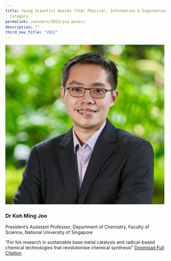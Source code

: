 ```yaml
---
title: Young Scientist Awards (YSA) Physical, Information & Engineering Sciences
  Category
permalink: /winners/2022/ysa-piesc/
description: ""
third_nav_title: "2022"
---
```

![Dr Koh Ming Joo](/images/Winners/2022/ysa-dr-koh-ming-joo.jpg)
### **Dr Koh Ming Joo**

President’s Assistant Professor, Department of Chemistry, Faculty of Science, National University of Singapore

“For his research in sustainable base metal catalysis and radical-based chemical technologies that revolutionise chemical synthesis”
[Download Full Citation](/files/Winners/2022/2022%20YSA%20Dr%20Koh%20Ming%20Joo.pdf)
